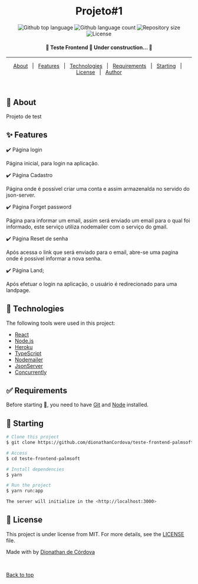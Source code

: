 
<div align="center" id="top"> 

  &#xa0;

  <!-- <a href="https://testefrontend.netlify.app">Demo</a> -->
</div>

<h1 align="center">Projeto#1</h1>

<p align="center">
  <img alt="Github top language" src="https://img.shields.io/github/languages/top/dionathanCordova/projeto#01?color=56BEB8">

  <img alt="Github language count" src="https://img.shields.io/github/languages/count/dionathanCordova/projeto#01?color=56BEB8">

  <img alt="Repository size" src="https://img.shields.io/github/repo-size/dionathanCordova/projeto#01?color=56BEB8">

  <img alt="License" src="https://img.shields.io/github/license/dionathanCordova/projeto#01?color=56BEB8">

  <!-- <img alt="Github issues" src="https://img.shields.io/github/issues/dionathanCordova/teste-frontend-palmsoft?color=56BEB8" /> -->

  <!-- <img alt="Github forks" src="https://img.shields.io/github/forks/dionathanCordova/teste-frontend-palmsoft?color=56BEB8" /> -->

  <!-- <img alt="Github stars" src="https://img.shields.io/github/stars/dionathanCordova/teste-frontend-palmsoft?color=56BEB8" /> -->
</p>


<h4 align="center"> 
	🚧  Teste Frontend 🚀 Under construction...  🚧
</h4> 

<hr>

<p align="center">
  <a href="#dart-about">About</a> &#xa0; | &#xa0; 
  <a href="#sparkles-features">Features</a> &#xa0; | &#xa0;
  <a href="#rocket-technologies">Technologies</a> &#xa0; | &#xa0;
  <a href="#white_check_mark-requirements">Requirements</a> &#xa0; | &#xa0;
  <a href="#checkered_flag-starting">Starting</a> &#xa0; | &#xa0;
  <a href="#memo-license">License</a> &#xa0; | &#xa0;
  <a href="https://github.com/dionathanCordova" target="_blank">Author</a>
</p>

<br>

## :dart: About ##

Projeto de test

## :sparkles: Features ##

:heavy_check_mark: Página login

Página inicial, para login na aplicação.

:heavy_check_mark: Página Cadastro

Página onde é possível criar uma conta e assim armazenalda no servido do json-server.

:heavy_check_mark: Página Forget password

Página para informar um email, assim será enviado um email para o qual foi informado, este serviço utiliza nodemailer com o serviço do gmail.

:heavy_check_mark: Página Reset de senha

Após acessa o link que será enviado para o email, abre-se uma pagina onde é possivel informar a nova senha.

:heavy_check_mark: Página Land;

Após efetuar o login na aplicação, o usuário é redirecionado para uma landpage.

## :rocket: Technologies ##

The following tools were used in this project:

- [React](https://pt-br.reactjs.org/)
- [Node.js](https://nodejs.org/en/)
- [Heroku](www.heroku.com)
- [TypeScript](https://www.typescriptlang.org/)
- [Nodemailer](https://nodemailer.com/about/)
- [JsonServer](https://www.npmjs.com/package/json-server)
- [Concurrently](https://www.npmjs.com/package/concurrently)

## :white_check_mark: Requirements ##

Before starting :checkered_flag:, you need to have [Git](https://git-scm.com) and [Node](https://nodejs.org/en/) installed.

## :checkered_flag: Starting ##

```bash
# Clone this project
$ git clone https://github.com/dionathanCordova/teste-frontend-palmsoft

# Access
$ cd teste-frontend-palmsoft

# Install dependencies
$ yarn

# Run the project
$ yarn run:app

The server will initialize in the <http://localhost:3000>
```

## :memo: License ##

This project is under license from MIT. For more details, see the [LICENSE](LICENSE.md) file.


Made with by <a href="https://github.com/dionathanCordova" target="_blank">Dionathan de Córdova</a>

&#xa0;

<a href="#top">Back to top</a>
